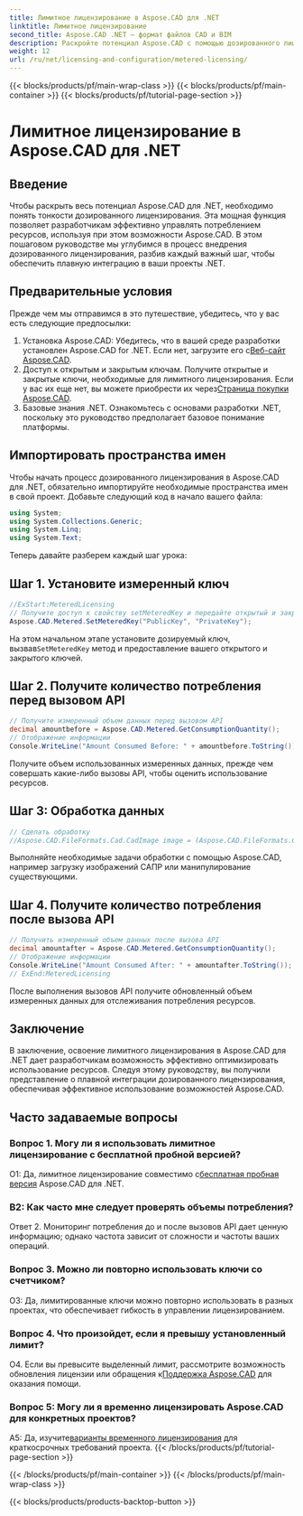 ```yaml
---
title: Лимитное лицензирование в Aspose.CAD для .NET
linktitle: Лимитное лицензирование
second_title: Aspose.CAD .NET — формат файлов CAD и BIM
description: Раскройте потенциал Aspose.CAD с помощью дозированного лицензирования в .NET. Беспрепятственно оптимизируйте использование ресурсов. Ознакомьтесь с нашим пошаговым руководством.
weight: 12
url: /ru/net/licensing-and-configuration/metered-licensing/
---
```


{{< blocks/products/pf/main-wrap-class >}}
{{< blocks/products/pf/main-container >}}
{{< blocks/products/pf/tutorial-page-section >}}

# Лимитное лицензирование в Aspose.CAD для .NET

## Введение

Чтобы раскрыть весь потенциал Aspose.CAD для .NET, необходимо понять тонкости дозированного лицензирования. Эта мощная функция позволяет разработчикам эффективно управлять потреблением ресурсов, используя при этом возможности Aspose.CAD. В этом пошаговом руководстве мы углубимся в процесс внедрения дозированного лицензирования, разбив каждый важный шаг, чтобы обеспечить плавную интеграцию в ваши проекты .NET.

## Предварительные условия

Прежде чем мы отправимся в это путешествие, убедитесь, что у вас есть следующие предпосылки:
1.  Установка Aspose.CAD: Убедитесь, что в вашей среде разработки установлен Aspose.CAD for .NET. Если нет, загрузите его с[Веб-сайт Aspose.CAD](https://releases.aspose.com/cad/net/).
2.  Доступ к открытым и закрытым ключам. Получите открытые и закрытые ключи, необходимые для лимитного лицензирования. Если у вас их еще нет, вы можете приобрести их через[Страница покупки Aspose.CAD](https://purchase.aspose.com/buy).
3. Базовые знания .NET. Ознакомьтесь с основами разработки .NET, поскольку это руководство предполагает базовое понимание платформы.

## Импортировать пространства имен

Чтобы начать процесс дозированного лицензирования в Aspose.CAD для .NET, обязательно импортируйте необходимые пространства имен в свой проект. Добавьте следующий код в начало вашего файла:
```csharp
using System;
using System.Collections.Generic;
using System.Linq;
using System.Text;
```

Теперь давайте разберем каждый шаг урока:

## Шаг 1. Установите измеренный ключ

```csharp
//ExStart:MeteredLicensing
// Получите доступ к свойству setMeteredKey и передайте открытый и закрытый ключи в качестве параметров.
Aspose.CAD.Metered.SetMeteredKey("PublicKey", "PrivateKey");
```

 На этом начальном этапе установите дозируемый ключ, вызвав`SetMeteredKey` метод и предоставление вашего открытого и закрытого ключей.

## Шаг 2. Получите количество потребления перед вызовом API

```csharp
// Получите измеренный объем данных перед вызовом API
decimal amountbefore = Aspose.CAD.Metered.GetConsumptionQuantity();
// Отображение информации
Console.WriteLine("Amount Consumed Before: " + amountbefore.ToString());
```

Получите объем использованных измеренных данных, прежде чем совершать какие-либо вызовы API, чтобы оценить использование ресурсов.

## Шаг 3: Обработка данных

```csharp
// Сделать обработку
//Aspose.CAD.FileFormats.Cad.CadImage image = (Aspose.CAD.FileFormats.Cad.CadImage)Aspose.CAD.Image.load("BlockRefDgn.dwg");
```

Выполняйте необходимые задачи обработки с помощью Aspose.CAD, например загрузку изображений САПР или манипулирование существующими.

## Шаг 4. Получите количество потребления после вызова API

```csharp
// Получить измеренный объем данных после вызова API
decimal amountafter = Aspose.CAD.Metered.GetConsumptionQuantity();
// Отображение информации
Console.WriteLine("Amount Consumed After: " + amountafter.ToString());
// ExEnd:MeteredLicensing
```

После выполнения вызовов API получите обновленный объем измеренных данных для отслеживания потребления ресурсов.

## Заключение

В заключение, освоение лимитного лицензирования в Aspose.CAD для .NET дает разработчикам возможность эффективно оптимизировать использование ресурсов. Следуя этому руководству, вы получили представление о плавной интеграции дозированного лицензирования, обеспечивая эффективное использование возможностей Aspose.CAD.

## Часто задаваемые вопросы

### Вопрос 1. Могу ли я использовать лимитное лицензирование с бесплатной пробной версией?

 О1: Да, лимитное лицензирование совместимо с[бесплатная пробная версия](https://releases.aspose.com/) Aspose.CAD для .NET.

### В2: Как часто мне следует проверять объемы потребления?

Ответ 2. Мониторинг потребления до и после вызовов API дает ценную информацию; однако частота зависит от сложности и частоты ваших операций.

### Вопрос 3. Можно ли повторно использовать ключи со счетчиком?

О3: Да, лимитированные ключи можно повторно использовать в разных проектах, что обеспечивает гибкость в управлении лицензированием.

### Вопрос 4. Что произойдет, если я превышу установленный лимит?

 О4. Если вы превысите выделенный лимит, рассмотрите возможность обновления лицензии или обращения к[Поддержка Aspose.CAD](https://forum.aspose.com/c/cad/19) для оказания помощи.

### Вопрос 5: Могу ли я временно лицензировать Aspose.CAD для конкретных проектов?

 A5: Да, изучите[варианты временного лицензирования](https://purchase.aspose.com/temporary-license/) для краткосрочных требований проекта.
{{< /blocks/products/pf/tutorial-page-section >}}

{{< /blocks/products/pf/main-container >}}
{{< /blocks/products/pf/main-wrap-class >}}

{{< blocks/products/products-backtop-button >}}

